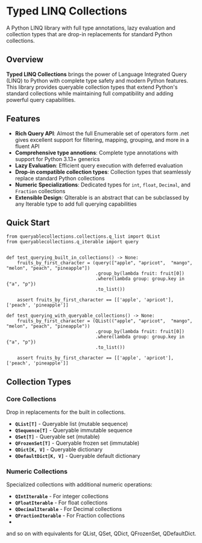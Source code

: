 # Typed LINQ Collections

A Python LINQ library with full type annotations, lazy evaluation and collection types that are drop-in replacements for standard Python collections.

## Overview

**Typed LINQ Collections** brings the power of Language Integrated Query (LINQ) to Python with complete type safety and modern Python features. This library provides queryable collection types that extend Python's standard collections while maintaining full compatibility and adding powerful query capabilities.

## Features
- **Rich Query API**: Almost the full Enumerable set of operators form .net gives excellent support for filtering, mapping, grouping, and more in a fluent API
- **Comprehensive type annotions**: Complete type annotations with support for Python 3.13+ generics
- **Lazy Evaluation**: Efficient query execution with deferred evaluation
- **Drop-in compatible collection types**: Collection types that seamlessly replace standard Python collections
- **Numeric Specializations**: Dedicated types for `int`, `float`, `Decimal`, and `Fraction` collections
- **Extensible Design**: QIterable is an abstract that can be subclassed by any Iterable type to add full querying capabilities

## Quick Start
    from queryablecollections.collections.q_list import QList
    from queryablecollections.q_iterable import query
    
    
    def test_querying_built_in_collections() -> None:
        fruits_by_first_character = (query(["apple", "apricot",  "mango", "melon", "peach", "pineapple"])
                                     .group_by(lambda fruit: fruit[0])
                                     .where(lambda group: group.key in {"a", "p"})
                                     .to_list())
    
        assert fruits_by_first_character == [['apple', 'apricot'], ['peach', 'pineapple']]
    
    def test_querying_with_queryable_collections() -> None:
        fruits_by_first_character = (QList(("apple", "apricot",  "mango", "melon", "peach", "pineapple"))
                                     .group_by(lambda fruit: fruit[0])
                                     .where(lambda group: group.key in {"a", "p"})
                                     .to_list())
    
        assert fruits_by_first_character == [['apple', 'apricot'], ['peach', 'pineapple']]


## Collection Types

### Core Collections
Drop in replacements for the built in collections.
- **`QList[T]`** - Queryable list (mutable sequence)
- **`QSequence[T]`** - Queryable immutable sequence
- **`QSet[T]`** - Queryable set (mutable)
- **`QFrozenSet[T]`** - Queryable frozen set (immutable)
- **`QDict[K, V]`** - Queryable dictionary
- **`QDefaultDict[K, V]`** - Queryable default dictionary

### Numeric Collections
Specialized collections with additional numeric operations:

- **`QIntIterable`** - For integer collections
- **`QFloatIterable`** - For float collections
- **`QDecimalIterable`** - For Decimal collections
- **`QFractionIterable`** - For Fraction collections
- 
and so on with equivalents for QList, QSet, QDict, QFrozenSet, QDefaultDict.
